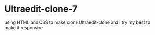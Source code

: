 # Ultraedit-clone-7
 using HTML and CSS to make clone Ultraedit-clone and i try my best to make it responsive
